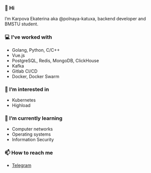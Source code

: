 ### 👋 Hi
I’m Karpova Ekaterina aka @polnaya-katuxa, backend developer and BMSTU student.

### 💻 I've worked with
- Golang, Python, C/C++
- Vue.js
- PostgreSQL, Redis, MongoDB, ClickHouse
- Kafka
- Gitlab CI/CD
- Docker, Docker Swarm

### 👀 I’m interested in
- Kubernetes
- Highload
  
### 🌱 I’m currently learning
- Computer networks
- Operating systems
- Information Security

### 📫 How to reach me
- [Telegram](https://t.me/polnaya_katuxa)

<!---
polnaya-katuxa/polnaya-katuxa is a ✨ special ✨ repository because its `README.md` (this file) appears on your GitHub profile.
You can click the Preview link to take a look at your changes.
--->
